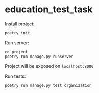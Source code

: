 # education_test_task

Install project:

```
poetry init
```

Run server:

```
cd project 
poetry run manage.py runserver
```

Project will be exposed on `localhost:8000`

Run tests:
```
poetry run manage.py test organization
```